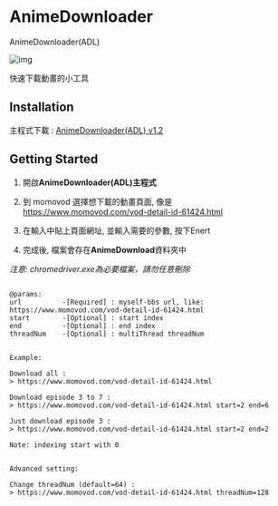 # AnimeDownloader

AnimeDownloader(ADL)

![img](https://i.imgur.com/pkHFupn.gif)

快速下載動畫的小工具

## Installation

主程式下載 : [AnimeDownloader(ADL) v1.2](https://github.com/md9830415/AnimeDownloader/releases)

## Getting Started

1. 開啟**AnimeDownloader\(ADL\)主程式**

2. 到 momovod 選擇想下載的動畫頁面, 像是 https://www.momovod.com/vod-detail-id-61424.html

3. 在輸入中貼上頁面網址, 並輸入需要的參數, 按下Enert

4. 完成後, 檔案會存在**AnimeDownload**資料夾中

*注意: chromedriver.exe為必要檔案，請勿任意刪除*

```

@params:
url          -[Required] : myself-bbs url, like: https://www.momovod.com/vod-detail-id-61424.html
start        -[Optional] : start index
end          -[Optional] : end index
threadNum    -[Optional] : multiThread threadNum


Example:

Download all :
> https://www.momovod.com/vod-detail-id-61424.html

Download episode 3 to 7 :
> https://www.momovod.com/vod-detail-id-61424.html start=2 end=6

Just download episode 3 :
> https://www.momovod.com/vod-detail-id-61424.html start=2 end=2

Note: indexing start with 0


Advanced setting:

Change threadNum (default=64) :
> https://www.momovod.com/vod-detail-id-61424.html threadNum=128

```